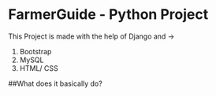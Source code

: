 # FarmerGuide - Python Project 
This Project is made with the help of Django and ->
1. Bootstrap
2. MySQL
3. HTML/ CSS 

##What does it basically do?


